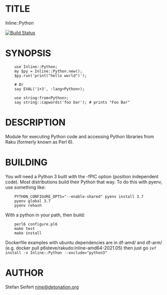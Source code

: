 # TITLE

Inline::Python

[![Build Status](https://travis-ci.org/niner/Inline-Python.svg?branch=master)](https://travis-ci.org/niner/Inline-Python)

# SYNOPSIS

```
    use Inline::Python;
    my $py = Inline::Python.new();
    $py.run('print("hello world")');

    # Or
    say EVAL('1+3', :lang<Python>);

    use string:from<Python>;
    say string::capwords('foo bar'); # prints "Foo Bar"
```

# DESCRIPTION

Module for executing Python code and accessing Python libraries from Raku (formerly known as Perl 6).

# BUILDING

You will need a Python 3 built with the -fPIC option (position independent
code). Most distributions build their Python that way. To do this with pyenv,
use something like:

```
    PYTHON_CONFIGURE_OPTS="--enable-shared" pyenv install 3.7
    pyenv global 3.7
    pyenv rehash
```

With a python in your path, then build:


```
    perl6 configure.pl6
    make test
    make install
```

Dockerfile examples with ubuntu dependencies are in df-amd/ and df-arm/ (e.g. docker pull p6steve/rakudo:inline-amd64-2021.05) then just go ```zef install -v Inline::Python --exclude="python3"```

# AUTHOR

Stefan Seifert <nine@detonation.org>

